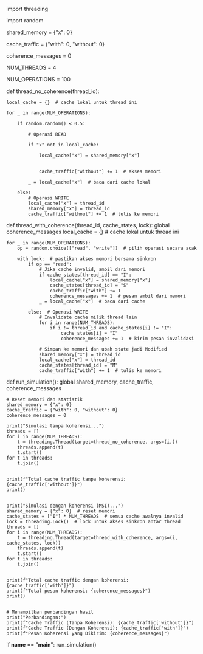 

import threading


import random


shared_memory = {"x": 0}


cache_traffic = {"with": 0, "without": 0}


coherence_messages = 0


NUM_THREADS = 4


NUM_OPERATIONS = 100


def thread_no_coherence(thread_id):

   
    local_cache = {}  # cache lokal untuk thread ini
   
    for _ in range(NUM_OPERATIONS):
    
        if random.random() < 0.5:
        
            # Operasi READ
         
            if "x" not in local_cache:
               
                local_cache["x"] = shared_memory["x"]
            
                
                cache_traffic["without"] += 1  # akses memori
        
            _ = local_cache["x"]  # baca dari cache lokal
       
        else:
            # Operasi WRITE
            local_cache["x"] = thread_id
            shared_memory["x"] = thread_id
            cache_traffic["without"] += 1  # tulis ke memori


def thread_with_coherence(thread_id, cache_states, lock):
    global coherence_messages
    local_cache = {}  # cache lokal untuk thread ini

    for _ in range(NUM_OPERATIONS):
        op = random.choice(["read", "write"])  # pilih operasi secara acak

        with lock:  # pastikan akses memori bersama sinkron
            if op == "read":
                # Jika cache invalid, ambil dari memori
                if cache_states[thread_id] == "I":
                    local_cache["x"] = shared_memory["x"]
                    cache_states[thread_id] = "S"
                    cache_traffic["with"] += 1
                    coherence_messages += 1  # pesan ambil dari memori
                _ = local_cache["x"]  # baca dari cache

            else:  # Operasi WRITE
                # Invalidate cache milik thread lain
                for i in range(NUM_THREADS):
                    if i != thread_id and cache_states[i] != "I":
                        cache_states[i] = "I"
                        coherence_messages += 1  # kirim pesan invalidasi

                # Simpan ke memori dan ubah state jadi Modified
                shared_memory["x"] = thread_id
                local_cache["x"] = thread_id
                cache_states[thread_id] = "M"
                cache_traffic["with"] += 1  # tulis ke memori


def run_simulation():
    global shared_memory, cache_traffic, coherence_messages

    # Reset memori dan statistik
    shared_memory = {"x": 0}
    cache_traffic = {"with": 0, "without": 0}
    coherence_messages = 0

    print("Simulasi tanpa koherensi...")
    threads = []
    for i in range(NUM_THREADS):
        t = threading.Thread(target=thread_no_coherence, args=(i,))
        threads.append(t)
        t.start()
    for t in threads:
        t.join()


    print(f"Total cache traffic tanpa koherensi: {cache_traffic['without']}")
    print()


    print("Simulasi dengan koherensi (MSI)...")
    shared_memory = {"x": 0}  # reset memori
    cache_states = ["I"] * NUM_THREADS  # semua cache awalnya invalid
    lock = threading.Lock()  # lock untuk akses sinkron antar thread
    threads = []
    for i in range(NUM_THREADS):
        t = threading.Thread(target=thread_with_coherence, args=(i, cache_states, lock))
        threads.append(t)
        t.start()
    for t in threads:
        t.join()

 
    print(f"Total cache traffic dengan koherensi: {cache_traffic['with']}")
    print(f"Total pesan koherensi: {coherence_messages}")
    print()

 
    # Menampilkan perbandingan hasil
    print("Perbandingan:")
    print(f"Cache Traffic (Tanpa Koherensi): {cache_traffic['without']}")
    print(f"Cache Traffic (Dengan Koherensi): {cache_traffic['with']}")
    print(f"Pesan Koherensi yang Dikirim: {coherence_messages}")


if __name__ == "__main__":
    run_simulation()
